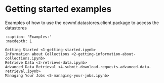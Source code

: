 # Getting started examples

Examples of how to use the ecwmf.datastores.client package to access the datastores

```{toctree}
:caption: 'Examples:'
:maxdepth: 1

Getting Started <1-getting-started.ipynb>
Information about Collections <2-getting-information-about-collections.ipynb>
Retrieve Data <3-retrieve-data.ipynb>
Advanced Data Retrieval <4-submit-download-requests-advanced-data-retrieval.ipynb>
Managing Your Jobs <5-managing-your-jobs.ipynb>
```

